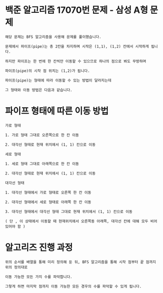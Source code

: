# 백준 알고리즘 17070번 문제 - 삼성 A형 문제

	해당 문제는 BFS 알고리즘을 사용해 문제를 풀이했습니다.

	문제에서 파이프(pipe)는 총 2칸을 차지하며 시작은 (1,1), (1,2) 칸에서 시작하게 됩니다.

	하지만 파이프는 한 번에 한 칸씩만 이동할 수 있으므로 하나의 점으로 봐도 무방하며

	파이프(pipe)의 시작 점 위치는 (1,2)가 됩니다.

	파이프(pipe)는 형태에 따라 이동할 수 있는 방법이 달라지는데

	그 형태와 이동 방법은 다음과 같습니다.

# 파이프 형태에 따른 이동 방법

	가로 형태

	1. 가로 형태 그대로 오른쪽으로 한 칸 이동

	2. 대각선 형태로 현재 위치에서 (1, 1) 칸으로 이동
	
	세로 형태

	1. 세로 형태 그대로 아래쪽으로 한 칸 이동

	2. 대각선 형태로 현재 위치에서 (1, 1) 칸으로 이동
 
 	대각선 형태

	1. 대각선 형태에서 가로 형태로 오른쪽 한 칸 이동

	2. 대각선 형태에서 세로 형태로 아래쪽 한 칸 이동

	3. 대각선 형태에서 대각선 형태 그대로 현재 위치에서 (1, 1) 칸으로 이동

	( 단 , 이 상태에서 이동할 때 현재위치에서 오른쪽동 아래쪽, 대각선 칸에 대해 모두 비어있어야 함 )

# 알고리즈 진행 과정
	
	위의 순서를 배열을 통해 미리 정의해 둔 뒤, BFS 알고리즘을 통해 시작 점부터 끝 점까지 위의 정의대로

	이동 가능한 모든 가지 수를 파악합니다.

	그렇게 하면 마지막 점까지 이동 가능한 모든 경우의 수를 파악할 수 있게 됩니다.
